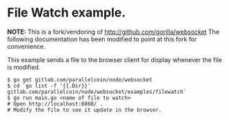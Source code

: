 # File Watch example.

**NOTE:** This is a fork/vendoring of http://github.com/gorilla/websocket
The following documentation has been modified to point at this fork for
convenience.

This example sends a file to the browser client for display whenever the file is modified.

    $ go get gitlab.com/parallelcoin/node/websocket
    $ cd `go list -f '{{.Dir}}' gitlab.com/parallelcoin/node/websocket/examples/filewatch`
    $ go run main.go <name of file to watch>
    # Open http://localhost:8080/ .
    # Modify the file to see it update in the browser.
